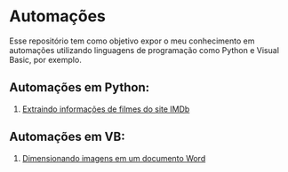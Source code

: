 # Automações

Esse repositório tem como objetivo expor o meu conhecimento em automações utilizando linguagens de programação como Python e Visual Basic, por exemplo.

## Automações em Python:

  1. [Extraindo informações de filmes do site IMDb]()

## Automações em VB:

  1. [Dimensionando imagens em um documento Word]()
